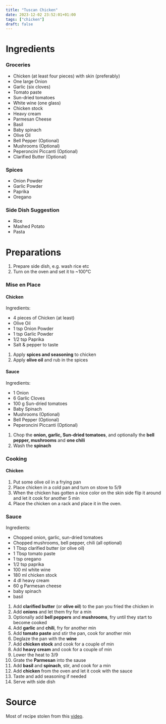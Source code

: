 ```yaml
---
title: "Tuscan Chicken"
date: 2023-12-02 23:52:01+01:00
tags: ["chicken"]
draft: false
---
```


# Ingredients

### Groceries

- Chicken (at least four pieces) with skin (preferably)
- One large Onion
- Garlic (six cloves)
- Tomato paste
- Sun-dried tomatoes
- White wine (one glass)
- Chicken stock
- Heavy cream
- Parmesan Cheese
- Basil
- Baby spinach
- Olive Oil
- Bell Pepper (Optional)
- Mushrooms (Optional)
- Peperoncini Piccanti (Optional)
- Clarified Butter (Optional)

### Spices

- Onion Powder
- Garlic Powder
- Paprika
- Oregano

### Side Dish Suggestion

- Rice
- Mashed Potato
- Pasta

# Preparations

1. Prepare side dish, e.g. wash rice etc
2. Turn on the oven and set it to ~100°C

### Mise en Place

#### Chicken

Ingredients:

- 4 pieces of Chicken (at least)
- Olive Oil
- 1 tsp Onion Powder
- 1 tsp Garlic Powder
- 1/2 tsp Paprika
- Salt & pepper to taste

1. Apply **spices and seasoning** to chicken
2. Apply **olive oil** and rub in the spices

#### Sauce

Ingredients:

- 1 Onion
- 6 Garlic Cloves
- 100 g Sun-dried tomatoes
- Baby Spinach
- Mushrooms (Optional)
- Bell Pepper (Optional)
- Peperoncini Piccanti (Optional)

1. Chop the **onion, garlic, Sun-dried tomatoes**, and optionally the **bell pepper, mushrooms**
   and **one chili**
2. Wash the **spinach**

### Cooking

#### Chicken

1. Put some olive oil in a frying pan
2. Place chicken in a cold pan and turn on stove to 5/9
3. When the chicken has gotten a nice color on the skin side flip it around and let it
   cook for another 5 min
4. Place the chicken on a rack and place it in the oven.

### Sauce

Ingredients:

- Chopped onion, garlic, sun-dried tomatoes
- Chopped mushrooms, bell pepper, chili (all optional)
- 1 Tbsp clarified butter (or olive oil)
- 1 Tbsp tomato paste
- 1 tsp oregano
- 1/2 tsp paprika
- 100 ml white wine
- 180 ml chicken stock
- 4 dl heavy cream
- 60 g Parmesan cheese
- baby spinach
- basil

1. Add **clarified butter** (or **olive oil**) to the pan you fried the chicken in
2. Add **onions** and let them fry for a min
3. Optionally add **bell peppers** and **mushrooms**, fry until they start to become cooked
4. Add **garlic** and **chili**, fry for another min
5. Add **tomato paste** and stir the pan, cook for another min
6. Deglaze the pan with the **wine**
7. Add **chicken stock** and cook for a couple of min
8. Add **heavy cream** and cook for a couple of min
9. Lower the heat to 3/9
10. Grate the **Parmesan** into the sause
11. Add **basil** and **spinach**, stir, and cook for a min
12. Add **chicken** from the oven and let it cook with the sauce
13. Taste and add seasoning if needed
14. Serve with side dish

# Source

Most of recipe stolen from this [video](https://www.youtube.com/watch?v=EXqCHrlw8rw).

